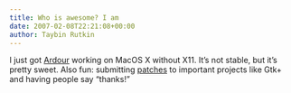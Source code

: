 ```yaml
---
title: Who is awesome? I am
date: 2007-02-08T22:21:08+00:00
author: Taybin Rutkin
---
```


I just got [Ardour](http://ardour.org) working on MacOS X without X11. It&#8217;s not stable, but it&#8217;s pretty sweet. Also fun: submitting [patches](http://bugzilla.gnome.org/show_bug.cgi?id=405868) to important projects like Gtk+ and having people say &#8220;thanks!&#8221;
